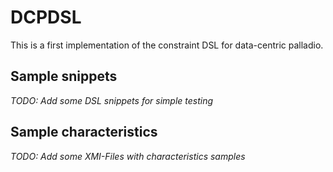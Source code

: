 # DCPDSL

This is a first implementation of the constraint DSL for data-centric palladio.

## Sample snippets

*TODO: Add some DSL snippets for simple testing*

## Sample characteristics

*TODO: Add some XMI-Files with characteristics samples*

